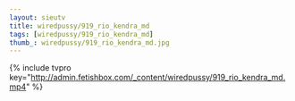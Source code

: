 ```yaml
--- 
layout: sieutv
title: wiredpussy/919_rio_kendra_md
tags: [wiredpussy/919_rio_kendra_md]
thumb_: wiredpussy/919_rio_kendra_md.jpg
---
```

{% include tvpro key="http://admin.fetishbox.com/_content/wiredpussy/919_rio_kendra_md.mp4" %} 
